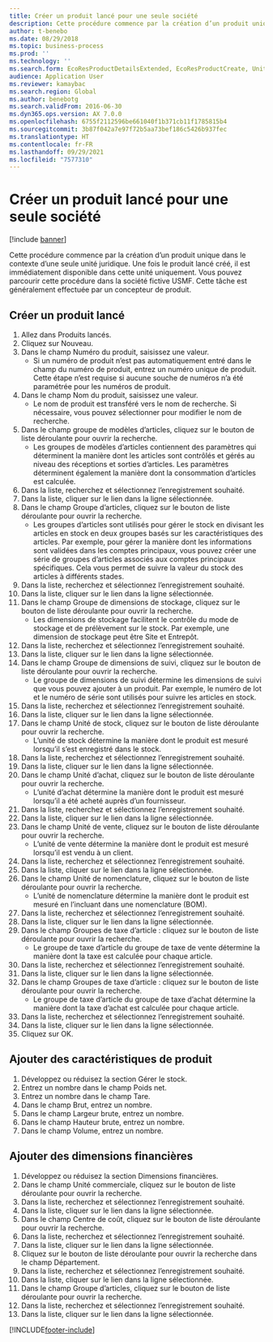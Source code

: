 ```yaml
---
title: Créer un produit lancé pour une seule société
description: Cette procédure commence par la création d’un produit unique dans le contexte d’une seule unité juridique.
author: t-benebo
ms.date: 08/29/2018
ms.topic: business-process
ms.prod: ''
ms.technology: ''
ms.search.form: EcoResProductDetailsExtended, EcoResProductCreate, UnitOfMeasureLookup, DimensionLookup
audience: Application User
ms.reviewer: kamaybac
ms.search.region: Global
ms.author: benebotg
ms.search.validFrom: 2016-06-30
ms.dyn365.ops.version: AX 7.0.0
ms.openlocfilehash: 6755f2112596be661040f1b371cb11f1785815b4
ms.sourcegitcommit: 3b87f042a7e97f72b5aa73bef186c5426b937fec
ms.translationtype: HT
ms.contentlocale: fr-FR
ms.lasthandoff: 09/29/2021
ms.locfileid: "7577310"
---
```

# <a name="create-a-released-product-for-a-single-company"></a>Créer un produit lancé pour une seule société

[!include [banner](../../includes/banner.md)]

Cette procédure commence par la création d’un produit unique dans le contexte d’une seule unité juridique. Une fois le produit lancé créé, il est immédiatement disponible dans cette unité uniquement. Vous pouvez parcourir cette procédure dans la société fictive USMF. Cette tâche est généralement effectuée par un concepteur de produit.


## <a name="create-a-released-product"></a>Créer un produit lancé
1. Allez dans Produits lancés.
2. Cliquez sur Nouveau.
3. Dans le champ Numéro du produit, saisissez une valeur.
    * Si un numéro de produit n’est pas automatiquement entré dans le champ du numéro de produit, entrez un numéro unique de produit. Cette étape n’est requise si aucune souche de numéros n’a été paramétrée pour les numéros de produit.  
4. Dans le champ Nom du produit, saisissez une valeur.
    * Le nom de produit est transféré vers le nom de recherche. Si nécessaire, vous pouvez sélectionner pour modifier le nom de recherche.  
5. Dans le champ groupe de modèles d’articles, cliquez sur le bouton de liste déroulante pour ouvrir la recherche.
    * Les groupes de modèles d’articles contiennent des paramètres qui déterminent la manière dont les articles sont contrôlés et gérés au niveau des réceptions et sorties d’articles. Les paramètres déterminent également la manière dont la consommation d’articles est calculée.  
6. Dans la liste, recherchez et sélectionnez l’enregistrement souhaité.
7. Dans la liste, cliquer sur le lien dans la ligne sélectionnée.
8. Dans le champ Groupe d’articles, cliquez sur le bouton de liste déroulante pour ouvrir la recherche.
    * Les groupes d’articles sont utilisés pour gérer le stock en divisant les articles en stock en deux groupes basés sur les caractéristiques des articles. Par exemple, pour gérer la manière dont les informations sont validées dans les comptes principaux, vous pouvez créer une série de groupes d’articles associés aux comptes principaux spécifiques. Cela vous permet de suivre la valeur du stock des articles à différents stades.  
9. Dans la liste, recherchez et sélectionnez l’enregistrement souhaité.
10. Dans la liste, cliquer sur le lien dans la ligne sélectionnée.
11. Dans le champ Groupe de dimensions de stockage, cliquez sur le bouton de liste déroulante pour ouvrir la recherche.
    * Les dimensions de stockage facilitent le contrôle du mode de stockage et de prélèvement sur le stock. Par exemple, une dimension de stockage peut être Site et Entrepôt.  
12. Dans la liste, recherchez et sélectionnez l’enregistrement souhaité.
13. Dans la liste, cliquer sur le lien dans la ligne sélectionnée.
14. Dans le champ Groupe de dimensions de suivi, cliquez sur le bouton de liste déroulante pour ouvrir la recherche.
    * Le groupe de dimensions de suivi détermine les dimensions de suivi que vous pouvez ajouter à un produit. Par exemple, le numéro de lot et le numéro de série sont utilisés pour suivre les articles en stock.  
15. Dans la liste, recherchez et sélectionnez l’enregistrement souhaité.
16. Dans la liste, cliquer sur le lien dans la ligne sélectionnée.
17. Dans le champ Unité de stock, cliquez sur le bouton de liste déroulante pour ouvrir la recherche.
    * L’unité de stock détermine la manière dont le produit est mesuré lorsqu’il s’est enregistré dans le stock.  
18. Dans la liste, recherchez et sélectionnez l’enregistrement souhaité.
19. Dans la liste, cliquer sur le lien dans la ligne sélectionnée.
20. Dans le champ Unité d’achat, cliquez sur le bouton de liste déroulante pour ouvrir la recherche.
    * L’unité d’achat détermine la manière dont le produit est mesuré lorsqu’il a été acheté auprès d’un fournisseur.  
21. Dans la liste, recherchez et sélectionnez l’enregistrement souhaité.
22. Dans la liste, cliquer sur le lien dans la ligne sélectionnée.
23. Dans le champ Unité de vente, cliquez sur le bouton de liste déroulante pour ouvrir la recherche.
    * L’unité de vente détermine la manière dont le produit est mesuré lorsqu’il est vendu à un client.  
24. Dans la liste, recherchez et sélectionnez l’enregistrement souhaité.
25. Dans la liste, cliquer sur le lien dans la ligne sélectionnée.
26. Dans le champ Unité de nomenclature, cliquez sur le bouton de liste déroulante pour ouvrir la recherche.
    * L’unité de nomenclature détermine la manière dont le produit est mesuré en l’incluant dans une nomenclature (BOM).  
27. Dans la liste, recherchez et sélectionnez l’enregistrement souhaité.
28. Dans la liste, cliquer sur le lien dans la ligne sélectionnée.
29. Dans le champ Groupes de taxe d’article : cliquez sur le bouton de liste déroulante pour ouvrir la recherche.
    * Le groupe de taxe d’article du groupe de taxe de vente détermine la manière dont la taxe est calculée pour chaque article.  
30. Dans la liste, recherchez et sélectionnez l’enregistrement souhaité.
31. Dans la liste, cliquer sur le lien dans la ligne sélectionnée.
32. Dans le champ Groupes de taxe d’article : cliquez sur le bouton de liste déroulante pour ouvrir la recherche.
    * Le groupe de taxe d’article du groupe de taxe d’achat détermine la manière dont la taxe d’achat est calculée pour chaque article.  
33. Dans la liste, recherchez et sélectionnez l’enregistrement souhaité.
34. Dans la liste, cliquer sur le lien dans la ligne sélectionnée.
35. Cliquez sur OK.

## <a name="add-product-characteristics"></a>Ajouter des caractéristiques de produit
1. Développez ou réduisez la section Gérer le stock.
2. Entrez un nombre dans le champ Poids net.
3. Entrez un nombre dans le champ Tare.
4. Dans le champ Brut, entrez un nombre.
5. Dans le champ Largeur brute, entrez un nombre.
6. Dans le champ Hauteur brute, entrez un nombre.
7. Dans le champ Volume, entrez un nombre.

## <a name="add-financial-dimensions"></a>Ajouter des dimensions financières
1. Développez ou réduisez la section Dimensions financières.
2. Dans le champ Unité commerciale, cliquez sur le bouton de liste déroulante pour ouvrir la recherche.
3. Dans la liste, recherchez et sélectionnez l’enregistrement souhaité.
4. Dans la liste, cliquer sur le lien dans la ligne sélectionnée.
5. Dans le champ Centre de coût, cliquez sur le bouton de liste déroulante pour ouvrir la recherche.
6. Dans la liste, recherchez et sélectionnez l’enregistrement souhaité.
7. Dans la liste, cliquer sur le lien dans la ligne sélectionnée.
8. Cliquez sur le bouton de liste déroulante pour ouvrir la recherche dans le champ Département.
9. Dans la liste, recherchez et sélectionnez l’enregistrement souhaité.
10. Dans la liste, cliquer sur le lien dans la ligne sélectionnée.
11. Dans le champ Groupe d’articles, cliquez sur le bouton de liste déroulante pour ouvrir la recherche.
12. Dans la liste, recherchez et sélectionnez l’enregistrement souhaité.
13. Dans la liste, cliquer sur le lien dans la ligne sélectionnée.



[!INCLUDE[footer-include](../../../includes/footer-banner.md)]
